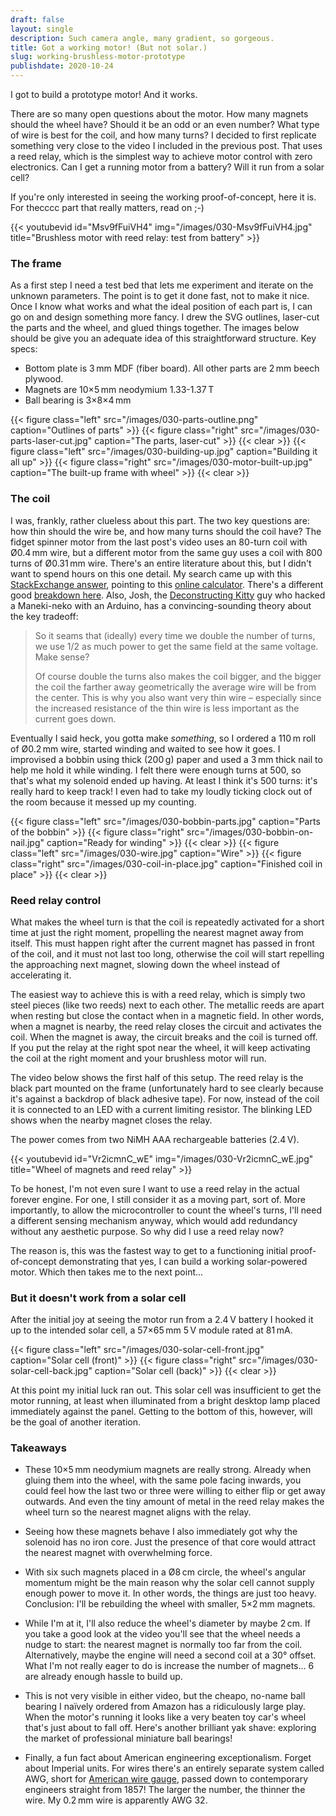 ```yaml
---
draft: false
layout: single
description: Such camera angle, many gradient, so gorgeous.
title: Got a working motor! (But not solar.)
slug: working-brushless-motor-prototype
publishdate: 2020-10-24
---
```


I got to build a prototype motor! And it works.

There are so many open questions about the motor. How many magnets should the wheel have? Should it be an odd or an even number? What type of wire is best for the coil, and how many turns? I decided to first replicate something very close to the video I included in the previous post. That uses a reed relay, which is the simplest way to achieve motor control with zero electronics. Can I get a running motor from a battery? Will it run from a solar cell?

If you're only interested in seeing the working proof-of-concept, here it is. For thecccc part that really matters, read on ;-)

{{< youtubevid id="Msv9fFuiVH4" img="/images/030-Msv9fFuiVH4.jpg" title="Brushless motor with reed relay: test from battery" >}}

<!--more-->

### The frame

As a first step I need a test bed that lets me experiment and iterate on the unknown parameters. The point is to get it done fast, not to make it nice. Once I know what works and what the ideal position of each part is, I can go on and design something more fancy. I drew the SVG outlines, laser-cut the parts and the wheel, and glued things together. The images below should be give you an adequate idea of this straightforward structure. Key specs:

- Bottom plate is 3&#8239;mm MDF (fiber board). All other parts are 2&#8239;mm beech plywood.
- Magnets are 10×5&#8239;mm neodymium 1.33-1.37&#8239;T
- Ball bearing is 3×8×4&#8239;mm

{{< figure class="left" src="/images/030-parts-outline.png" caption="Outlines of parts" >}}
{{< figure class="right" src="/images/030-parts-laser-cut.jpg" caption="The parts, laser-cut" >}}
{{< clear >}}
{{< figure class="left" src="/images/030-building-up.jpg" caption="Building it all up" >}}
{{< figure class="right" src="/images/030-motor-built-up.jpg" caption="The built-up frame with wheel" >}}
{{< clear >}}

### The coil

I was, frankly, rather clueless about this part. The two key questions are: how thin should the wire be, and how many turns should the coil have? The fidget spinner motor from the last post's video uses an 80-turn coil with Ø0.4&#8239;mm wire, but a different motor from the same guy uses a coil with 800 turns of Ø0.31&#8239;mm wire. There's an entire literature about this, but I didn't want to spend hours on this one detail. My search came up with this [StackExchange answer](https://electronics.stackexchange.com/a/94591), pointing to this [online calculator](https://daycounter.com/Calculators/Magnets/Solenoid-Force-Calculator.phtml). There's a different good [breakdown here](https://education.jlab.org/qa/electromagnet_02.html). Also, Josh, the [Deconstructing Kitty](https://wp.josh.com/2018/05/07/deconstructing-kitty/) guy who hacked a Maneki-neko with an Arduino, has a convincing-sounding theory about the key tradeoff:

> So it seams that (ideally) every time we double the number of turns, we use 1/2 as much power to get the same field at the same voltage. Make sense?
>
> Of course double the turns also makes the coil bigger, and the bigger the coil the farther away geometrically the average wire will be from the center. This is why you also want very thin wire – especially since the increased resistance of the thin wire is less important as the current goes down.

Eventually I said heck, you gotta make _something_, so I ordered a 110&#8239;m roll of Ø0.2&#8239;mm wire, started winding and waited to see how it goes. I improvised a bobbin using thick (200&#8239;g) paper and used a 3&#8239;mm thick nail to help me hold it while winding. I felt there were enough turns at 500, so that's what my solenoid ended up having. At least I think it's 500 turns: it's really hard to keep track! I even had to take my loudly ticking clock out of the room because it messed up my counting.

{{< figure class="left" src="/images/030-bobbin-parts.jpg" caption="Parts of the bobbin" >}}
{{< figure class="right" src="/images/030-bobbin-on-nail.jpg" caption="Ready for winding" >}}
{{< clear >}}
{{< figure class="left" src="/images/030-wire.jpg" caption="Wire" >}}
{{< figure class="right" src="/images/030-coil-in-place.jpg" caption="Finished coil in place" >}}
{{< clear >}}

### Reed relay control

What makes the wheel turn is that the coil is repeatedly activated for a short time at just the right moment, propelling the nearest magnet away from itself. This must happen right after the current magnet has passed in front of the coil, and it must not last too long, otherwise the coil will start repelling the approaching next magnet, slowing down the wheel instead of accelerating it.

The easiest way to achieve this is with a reed relay, which is simply two steel pieces (like two reeds) next to each other. The metallic reeds are apart when resting but close the contact when in a magnetic field. In other words, when a magnet is nearby, the reed relay closes the circuit and activates the coil. When the magnet is away, the circuit breaks and the coil is turned off. If you put the relay at the right spot near the wheel, it will keep activating the coil at the right moment and your brushless motor will run.

The video below shows the first half of this setup. The reed relay is the black part mounted on the frame (unfortunately hard to see clearly because it's against a backdrop of black adhesive tape). For now, instead of the coil it is connected to an LED with a current limiting resistor. The blinking LED shows when the nearby magnet closes the relay.

The power comes from two NiMH AAA rechargeable batteries (2.4&#8239;V).

{{< youtubevid id="Vr2icmnC_wE" img="/images/030-Vr2icmnC_wE.jpg" title="Wheel of magnets and reed relay" >}}

To be honest, I'm not even sure I want to use a reed relay in the actual forever engine. For one, I still consider it as a moving part, sort of. More importantly, to allow the microcontroller to count the wheel's turns, I'll need a different sensing mechanism anyway, which would add redundancy without any aesthetic purpose. So why did I use a reed relay now?

The reason is, this was the fastest way to get to a functioning initial proof-of-concept demonstrating that yes, I can build a working solar-powered motor. Which then takes me to the next point...

### But it doesn't work from a solar cell

After the initial joy at seeing the motor run from a 2.4&#8239;V battery I hooked it up to the intended solar cell, a 57×65&#8239;mm 5&#8239;V module rated at 81&#8239;mA.

{{< figure class="left" src="/images/030-solar-cell-front.jpg" caption="Solar cell (front)" >}}
{{< figure class="right" src="/images/030-solar-cell-back.jpg" caption="Solar cell (back)" >}}
{{< clear >}}

At this point my initial luck ran out. This solar cell was insufficient to get the motor running, at least when illuminated from a bright desktop lamp placed immediately against the panel. Getting to the bottom of this, however, will be the goal of another iteration.

### Takeaways

- These 10×5&#8239;mm neodymium magnets are really strong. Already when gluing them into the wheel, with the same pole facing inwards, you could feel how the last two or three were willing to either flip or get away outwards. And even the tiny amount of metal in the reed relay makes the wheel turn so the nearest magnet aligns with the relay.

- Seeing how these magnets behave I also immediately got why the solenoid has no iron core. Just the presence of that core would attract the nearest magnet with overwhelming force.

- With six such magnets placed in a Ø8&#8239;cm circle, the wheel's angular momentum might be the main reason why the solar cell cannot supply enough power to move it. In other words, the things are just too heavy. Conclusion: I'll be rebuilding the wheel with smaller, 5×2&#8239;mm magnets.

- While I'm at it, I'll also reduce the wheel's diameter by maybe 2&#8239;cm. If you take a good look at the video you'll see that the wheel needs a nudge to start: the nearest magnet is normally too far from the coil. Alternatively, maybe the engine will need a second coil at a 30° offset. What I'm not really eager to do is increase the number of magnets... 6 are already enough hassle to build up.

- This is not very visible in either video, but the cheapo, no-name ball bearing I naïvely ordered from Amazon has a ridiculously large play. When the motor's running it looks like a very beaten toy car's wheel that's just about to fall off. Here's another brilliant yak shave: exploring the market of professional miniature ball bearings!

- Finally, a fun fact about American engineering exceptionalism. Forget about Imperial units. For wires there's an entirely separate system called AWG, short for [American wire gauge](https://en.wikipedia.org/wiki/American_wire_gauge), passed down to contemporary engineers straight from 1857! The larger the number, the thinner the wire. My 0.2&#8239;mm wire is apparently AWG 32.
